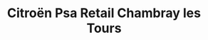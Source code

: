 ---
title: "Citroën Psa Retail Chambray les Tours"
url: /chambray-les-tours/citroen-psa-retail-chambray-les-tours/
shop: Autohaus
---